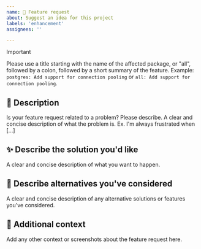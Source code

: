 ```yaml
---
name: 🚀 Feature request
about: Suggest an idea for this project
labels: 'enhancement'
assignees: ''

---
```


> [!IMPORTANT]
> Please use a title starting with the name of the affected package, or "all", followed by a colon, followed by a short summary of the feature. Example: `postgres: Add support for connection pooling` or `all: Add support for connection pooling`.

## 📝 Description

Is your feature request related to a problem? Please describe. A clear and concise description of what the problem is. Ex. I'm always frustrated when [...]

## ✨ Describe the solution you'd like

A clear and concise description of what you want to happen.

## 🔄 Describe alternatives you've considered

A clear and concise description of any alternative solutions or features you've considered.

## 🌄 Additional context

Add any other context or screenshots about the feature request here.
